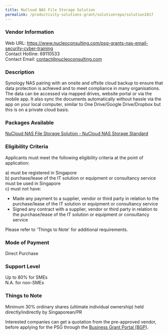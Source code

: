 ```yaml
---
title: NuCloud NAS File Storage Solution
permalink: /productivity-solutions-grant/solutionrepo/solution1817
---
```


### Vendor Information
Web URL: https://www.nucleoconsulting.com/psg-grants-nas-email-security-cyber-training<br>Contact Hotline: 69110533 <br>Contact Email: contact@nucleoconsulting.com 

### Description

Synology NAS pairing with an onsite and offsite cloud backup to ensure that data protection is achieved and to meet compliance in many organisations. The data can be accessed via mapped drives, website portal or via the mobile app. It also sync the documents automatically without hassle via the app on your local computer, similar to One Drive/Google Drive/Dropbox but this is on a private cloud basis.

### Packages Available

<a href='https://www.gobusiness.gov.sg/images/psg/Desensitised_Nucleo_Consulting_20200639_Annex_3.pdf' target='_blank'>NuCloud NAS File Storage Solution - NuCloud NAS Storage Standard</a><br/>

### Eligibility Criteria

Applicants must meet the following eligibility criteria at the point of application:

a) must be registered in Singapore <br>
b) purchase/lease of the IT solution or equipment or consultancy service must be used in Singapore <br>
c) must not have:
- Made any payment to a supplier, vendor or third party in relation to the purchase/lease of the IT solution or equipment or consultancy service
- Signed any contract with a supplier, vendor or third party in relation to the purchase/lease of the IT solution or equipment or consultancy service

Please refer to 'Things to Note' for additional requirements.

### Mode of Payment
Direct Purchase

### Support Level
Up to 80% for SMEs <br>
N.A. for non-SMEs

### Things to Note
Minimum 30% ordinary shares (ultimate individual ownership) held directly/indirectly by Singaporean/PR

Interested companies can get a quotation from the pre-approved vendor, before applying for the PSG through the <a target='_blank' href='https://www.businessgrants.gov.sg/'>Business Grant Portal (BGP)</a>.
